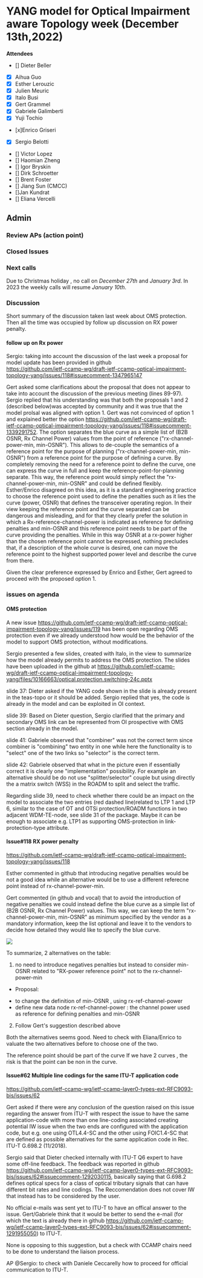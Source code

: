 # YANG model for Optical Impairment aware Topology week (December 13th,2022)


****Attendees****
- [] Dieter Beller
- [x] Aihua Guo
- [x] Esther Lerouzic
- [x] Julien Meuric
- [x] Italo Busi
- [x] Gert Grammel
- [x] Gabriele Galimberti 
- [x] Yuji Tochio
- [x]Enrico Griseri
- [x] Sergio Belotti
- [] Victor Lopez
- [] Haomian Zheng
- [] Igor Bryskin
- [] Dirk Schroetter
- [] Brent Foster
- [] Jiang Sun (CMCC)
- []Jan Kundrat
- [] Eliana Vercelli

## Admin

### Review APs (action point) 



### Closed Issues


### Next calls

Due to Christmas holiday , no call on *December 27th* and *January 3rd*.
In 2023 the weekly calls will resume *January 10th*. 

### Discussion
Short summary of the discussion taken last week about OMS protection.
Then all the time was occupied by follow up discussion on RX power penalty.

#### follow up on Rx power 
 
Sergio: taking into account the discussion of the last week a proposal for model update has been provided in github  
https://github.com/ietf-ccamp-wg/draft-ietf-ccamp-optical-impairment-topology-yang/issues/118#issuecomment-1347965147

Gert asked some clarifications about the proposal that does not appear to take into account the discussion of the previous meeting (lines 89-97). 
Sergio replied that his understanding was that both the proposals 1 and 2 (described below)was accepted by community and it was true that the model prolsal 
was aligned with option 1.
Gert was not convinced of option 1 and explained better the 
option https://github.com/ietf-ccamp-wg/draft-ietf-ccamp-optical-impairment-topology-yang/issues/118#issuecomment-1339291752. 
The option separates the blue curve as a simple list of (B2B OSNR, Rx Channel Power) 
values from the point of reference ("rx-channel-power-min, min-OSNR"). 
This allows to de-couple the semantics of a reference point for the purpose of planning ("rx-channel-power-min, min-OSNR") 
from a reference point for the purpose of defining a curve.
By completely removing the need for a reference point to define the curve,
one can express the curve in full and keep the reference-point-for-planning separate. 
This way, the reference point would simply reflect the "rx-channel-power-min, min-OSNR" and could be defined flexibly.
Esther/Enrico disagreed on this idea, 
as it is a standard engineering practice to choose the reference point used to define the penalties such as it lies the curve (power, OSNR) that defines
the transceiver operating region.
In their view keeping  the reference point and the curve separated can be dangerous and misleading, 
and for that they clearly prefer the solution in which a Rx-reference-channel-power is indicated as reference for defining penalties and min-OSNR and
this reference point needs to be part of the curve providing the penalties. 
While in this way OSNR at a rx-power higher than the chosen reference point cannot be expressed,
nothing precludes that, if a description of the whole curve is desired, one can move the reference point to the highest supported power level and 
describe the curve from there. 

Given the clear preference expressed by Enrico and Esther, Gert agreed to proceed with the proposed option 1.

### issues on agenda

#### OMS protection 

A new issue https://github.com/ietf-ccamp-wg/draft-ietf-ccamp-optical-impairment-topology-yang/issues/119
has been open regarding OMS protection even if we already understood how would be the behavior of the model to support OMS protection, without modifications.

Sergio presented a few slides, created with Italo, in the view to summarize how the model already permits to address the OMS protection.
The slides have been uploaded in the github at
https://github.com/ietf-ccamp-wg/draft-ietf-ccamp-optical-impairment-topology-yang/files/10166663/optical.protection.switching-24c.pptx

slide 37: Dieter asked if the YANG code shown in the slide is already present in the teas-topo or it should be added. 
Sergio replied that yes, the code is already in the model and can be exploited in OI context.

slide 39: Based on Dieter question, Sergio clarified that the primary and secondary OMS link can be represented from OI prospective
with OMS section already in the model.

slide 41: Gabriele observed that "combiner" was not the correct term since combiner is "combining" two entity in one while here the functionality
is to "select" one of the two links so "selector" is the correct term.

slide 42: Gabriele observed that what in the picture even if essentially correct it is clearly one "implementation" possibility.
For example an alternative should be do not use "splitter/selector" couple but using directly the a matrix switch (WSS) in the ROADM to split and select the traffic.

Regarding slide 39, need to check whether there could be an impact on the model to associate the two entries (red dashed line)related to LTP 1 and LTP 6, 
similar to the case of OT and OTSi protection/ROADM functions in two adjacent WDM-TE-node, see slide 31 of the package.
Maybe it can be enough to associate e.g. LTP1 as supporting OMS-protection in link-protection-type attribute.

#### Issue#118 RX power penalty
https://github.com/ietf-ccamp-wg/draft-ietf-ccamp-optical-impairment-topology-yang/issues/118

Esther commented in github that introducing negative penalties would be not a good idea while an alternative would be to use a different referecne point 
instead of rx-channel-power-min.

Gert commented (in github and vocal) that to avoid the introduction of negative penalties we could instead define the blue curve as a simple list of
(B2B OSNR, Rx Channel Power) values. This way, we can keep the term "rx-channel-power-min, min-OSNR" as minimum specified by the vendor as a mandatory information,
keep the list optional and leave it to the vendors to decide how detailed they would like to specify the blue curve. 

![](https://codimd.s3.shivering-isles.com/demo/uploads/be6da4f9-b3ea-4d2e-bf8d-6b0daeb898b2.png)

To summarize, 2 alternatives on the table:

1. no need to introduce negatives penalties but instead to consider min-OSNR related to "RX-power reference point" not to the rx-channel-power-min
- Proposal: 
* to change the definition of min-OSNR , using rx-ref-channel-power  
* define new data node rx-ref-channel-power : the channel power used as reference for defining penalties and min-OSNR

2. Follow Gert's suggestion described above

Both the alternatives seems good. 
Need to check with Eliana/Enrico to valuate the two alternatives before to choose one of the two.



The reference point should be part of the curve 
If we have 2 curves , the risk is that the point can be non in the curve.


#### Issue#62 Multiple line codings for the same ITU-T application code  
https://github.com/ietf-ccamp-wg/ietf-ccamp-layer0-types-ext-RFC9093-bis/issues/62

Gert asked if there were any conclusion of the question raised on this issue regarding the answer from ITU-T with respect the
issue to have the same application-code with more than one line-coding associated creating potential IW issue when the two ends are configured
with the application code, but e.g. one using OTL4.4-SC and the other using FOIC1.4-SC that are defined as possible alternatives for the same 
application code in Rec. ITU-T G.698.2 (11/2018).

Sergio said that Dieter checked internally with ITU-T Q6 expert to have some off-line feedback. The feedback was reported 
in github https://github.com/ietf-ccamp-wg/ietf-ccamp-layer0-types-ext-RFC9093-bis/issues/62#issuecomment-1292030115, 
basically saying that G.698.2 defines optical specs for a class of optical tributary signals that can have different bit rates and line codings. 
The Reccomendation does not cover IW that instead has to be considered by the user.

No official e-mails was sent yet to ITU-T to have an offical answer to the issue.
Gert/Gabriele think that it would be better to send the e-mail (for which the text is already there in
github https://github.com/ietf-ccamp-wg/ietf-ccamp-layer0-types-ext-RFC9093-bis/issues/62#issuecomment-1291955050)
to ITU-T.

None is opposing to this suggestion, but a check with CCAMP chairs need to be done to understand the liaison process.

AP @Sergio: to check with Daniele Ceccarelly how to proceed for official communication to ITU-T.






